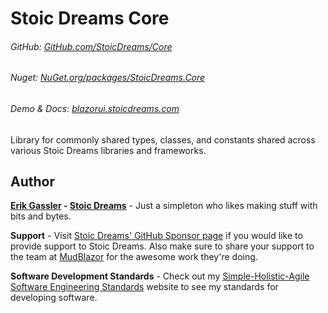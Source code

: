 # Stoic Dreams Core

###### GitHub: [GitHub.com/StoicDreams/Core](https://github.com/StoicDreams/Core)
###### Nuget: [NuGet.org/packages/StoicDreams.Core](https://nuget.org/packages/StoicDreams.Core)
###### Demo & Docs: [blazorui.stoicdreams.com](https://blazorui.stoicdreams.com)

Library for commonly shared types, classes, and constants shared across various Stoic Dreams libraries and frameworks.

## Author

**[Erik Gassler](https://www.erikgassler.com/home) - [Stoic Dreams](https://www.stoicdreams.com/home)** - Just a simpleton who likes making stuff with bits and bytes.

**Support** - Visit [Stoic Dreams' GitHub Sponsor page](https://github.com/sponsors/StoicDreams) if you would like to provide support to Stoic Dreams.
Also make sure to share your support to the team at [MudBlazor](https://github.com/sponsors/MudBlazor) for the awesome work they're doing.


**Software Development Standards** - Check out my [Simple-Holistic-Agile Software Engineering Standards](https://www.softwarestandards.dev/home) website to see my standards for developing software.
